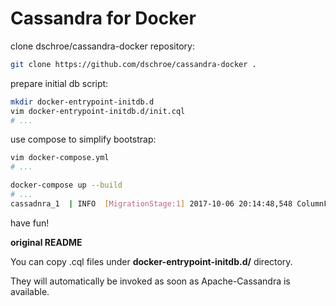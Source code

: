 # Cassandra for Docker

clone dschroe/cassandra-docker repository:

```bash
git clone https://github.com/dschroe/cassandra-docker .
```

prepare initial db script:

```bash
mkdir docker-entrypoint-initdb.d
vim docker-entrypoint-initdb.d/init.cql
# ...
```

use compose to simplify bootstrap:

```bash
vim docker-compose.yml
# ...
```

```bash
docker-compose up --build
# ...
cassadnra_1  | INFO  [MigrationStage:1] 2017-10-06 20:14:48,548 ColumnFamilyStore.java:406 - Initializing demo.model
```

have fun!

**original README**

You can copy .cql files under __docker-entrypoint-initdb.d/__ directory.

They will automatically be invoked as soon as Apache-Cassandra is available.
